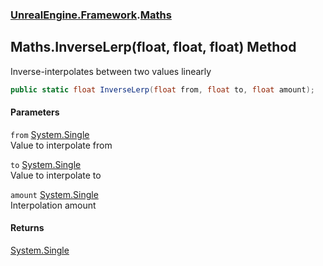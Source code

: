 ### [UnrealEngine.Framework](UnrealEngine_Framework.md 'UnrealEngine.Framework').[Maths](Maths.md 'UnrealEngine.Framework.Maths')
## Maths.InverseLerp(float, float, float) Method
Inverse-interpolates between two values linearly  
```csharp
public static float InverseLerp(float from, float to, float amount);
```
#### Parameters
<a name='UnrealEngine_Framework_Maths_InverseLerp(float_float_float)_from'></a>
`from` [System.Single](https://docs.microsoft.com/en-us/dotnet/api/System.Single 'System.Single')  
Value to interpolate from
  
<a name='UnrealEngine_Framework_Maths_InverseLerp(float_float_float)_to'></a>
`to` [System.Single](https://docs.microsoft.com/en-us/dotnet/api/System.Single 'System.Single')  
Value to interpolate to
  
<a name='UnrealEngine_Framework_Maths_InverseLerp(float_float_float)_amount'></a>
`amount` [System.Single](https://docs.microsoft.com/en-us/dotnet/api/System.Single 'System.Single')  
Interpolation amount
  
#### Returns
[System.Single](https://docs.microsoft.com/en-us/dotnet/api/System.Single 'System.Single')  
